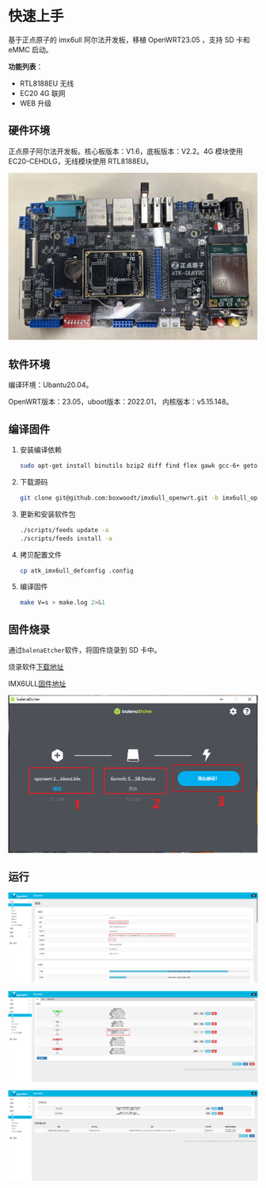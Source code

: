 # 快速上手

基于正点原子的 imx6ull 阿尔法开发板，移植 OpenWRT23.05 ，支持 SD 卡和 eMMC 启动。

**功能列表**：

- RTL8188EU 无线
- EC20 4G 联网
- WEB 升级

## 硬件环境

正点原子阿尔法开发板。核心板版本：V1.6，底板版本：V2.2。4G 模块使用 EC20-CEHDLG，无线模块使用 RTL8188EU。

![](../media/openwrt/atk_board.jpg)

## 软件环境

编译环境：Ubantu20.04。

OpenWRT版本：23.05，uboot版本：2022.01， 内核版本：v5.15.148。

## 编译固件

1. 安装编译依赖

    ```bash
    sudo apt-get install binutils bzip2 diff find flex gawk gcc-6+ getopt grep install libc-dev libz-dev make4.1+ perl python3.7+ rsync subversion unzip which
    ```

2. 下载源码

    ```bash
    git clone git@github.com:boxwoodt/imx6ull_openwrt.git -b imx6ull_openwrt
    ```

3. 更新和安装软件包

    ```bash
    ./scripts/feeds update -a
    ./scripts/feeds install -a
    ```

4. 拷贝配置文件

    ```bash
    cp atk_imx6ull_defconfig .config
    ```

5. 编译固件

    ```bash
    make V=s > make.log 2>&1
    ```

## 固件烧录

通过`balenaEtcher`软件，将固件烧录到 SD 卡中。

烧录软件[下载地址](https://etcher.balena.io/#download-etcher)

IMX6ULL[固件地址](https://github.com/boxwoodt/imx6ull_openwrt/releases/download/v1.0/openwrt-23.05-snapshot-r0+23781-0844937947-imx-cortexa7-imx6ull-atk-emmc-squashfs-combined.bin)

![](../media/openwrt/firmware_burn.png)

## 运行

![](../media/openwrt/openwrt_status.png)

![](../media/openwrt/openwrt_network.png)

![](../media/openwrt/openwrt_wireless.png)

